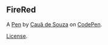 FireRed
-------


A [Pen](https://codepen.io/joestarcsz/pen/gbOqgZV) by [Cauã de Souza](https://codepen.io/joestarcsz) on [CodePen](https://codepen.io).

[License](https://codepen.io/license/pen/gbOqgZV).